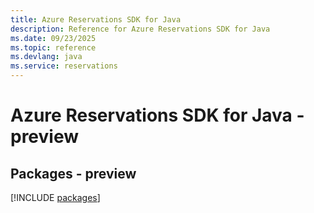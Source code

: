 ```yaml
---
title: Azure Reservations SDK for Java
description: Reference for Azure Reservations SDK for Java
ms.date: 09/23/2025
ms.topic: reference
ms.devlang: java
ms.service: reservations
---
```

# Azure Reservations SDK for Java - preview
## Packages - preview
[!INCLUDE [packages](reservations-index.md)]